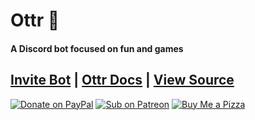 # Ottr 🦦

#### A Discord bot focused on fun and games

## [Invite Bot](https://discord.com/api/oauth2/authorize?client_id=995597291849269339&permissions=2048&scope=applications.commands%20bot) | [Ottr Docs](https://ottrbot.github.io) | [View Source](https://github.com/OttrBot/Ottr)

[![Donate on PayPal](https://img.shields.io/badge/Donate-PayPal-%2300457C?style=for-the-badge&logo=paypal)](https://paypal.me/zfbx)
[![Sub on Patreon](https://img.shields.io/badge/Support-Patreon-%23FF424D?style=for-the-badge&logo=patreon)](https://www.patreon.com/zfbx)
[![Buy Me a Pizza](https://img.shields.io/badge/Pizza-BuyMeACoffee-%23FFDD00?style=for-the-badge&logo=buymeacoffee)](https://www.buymeacoffee.com/zfbx)
